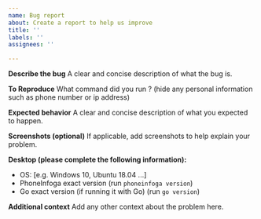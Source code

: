 ```yaml
---
name: Bug report
about: Create a report to help us improve
title: ''
labels: ''
assignees: ''

---
```


**Describe the bug**
A clear and concise description of what the bug is.

**To Reproduce**
What command did you run ? (hide any personal information such as phone number or ip address)

**Expected behavior**
A clear and concise description of what you expected to happen.

**Screenshots (optional)**
If applicable, add screenshots to help explain your problem.

**Desktop (please complete the following information):**
 - OS: [e.g. Windows 10, Ubuntu 18.04 ...]
 - PhoneInfoga exact version (run `phoneinfoga version`)
 - Go exact version (if running it with Go) (run `go version`)

**Additional context**
Add any other context about the problem here.
